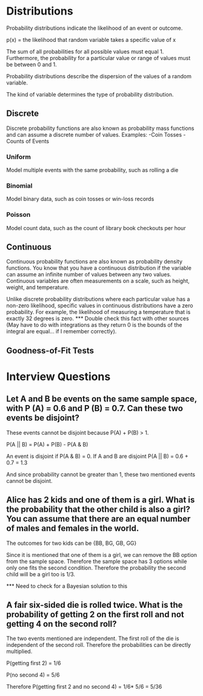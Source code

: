 # Distributions

Probability distributions indicate the likelihood of an event or outcome. 

p(x) = the likelihood that random variable takes a specific value of x

The sum of all probabilities for all possible values must equal 1. Furthermore, the probability for a particular value or range of values must be between 0 and 1.

Probability distributions describe the dispersion of the values of a random variable. 

The kind of variable determines the type of probability distribution.

## Discrete 
Discrete probability functions are also known as probability mass functions and can assume a discrete number of values. 
Examples:
-Coin Tosses
-Counts of Events

### Uniform
Model multiple events with the same probability, such as rolling a die

### Binomial 
Model binary data, such as coin tosses or win-loss records

### Poisson
Model count data, such as the count of library book checkouts per hour

## Continuous
Continuous probability functions are also known as probability density functions. You know that you have a continuous distribution if the variable can assume an infinite number of values between any two values. Continuous variables are often measurements on a scale, such as height, weight, and temperature.

Unlike discrete probability distributions where each particular value has a non-zero likelihood, specific values in continuous distributions have a zero probability. For example, the likelihood of measuring a temperature that is exactly 32 degrees is zero. *** Double check this fact with other sources (May have to do with integrations as they return 0 is the bounds of the integral are equal... if I remember correctly).

## Goodness-of-Fit Tests

# Interview Questions

## Let A and B be events on the same sample space, with P (A) = 0.6 and P (B) = 0.7. Can these two events be disjoint?

These events cannot be disjoint because P(A) + P(B) > 1.

P(A || B) = P(A) + P(B) - P(A & B)

An event is disjoint if P(A & B) = 0. If A and B are disjoint P(A || B) = 0.6 + 0.7 = 1.3

And since probability cannot be greater than 1, these two mentioned events cannot be disjoint.

## Alice has 2 kids and one of them is a girl. What is the probability that the other child is also a girl? You can assume that there are an equal number of males and females in the world.

The outcomes for two kids can be {BB, BG, GB, GG}

Since it is mentioned that one of them is a girl, we can remove the BB option from the sample space. Therefore the sample space has 3 options while only one fits the second condition. Therefore the probability the second child will be a girl too is 1/3.

*** Need to check for a Bayesian solution to this

## A fair six-sided die is rolled twice. What is the probability of getting 2 on the first roll and not getting 4 on the second roll?
The two events mentioned are independent. The first roll of the die is independent of the second roll. Therefore the probabilities can be directly multiplied.

P(getting first 2) = 1/6

P(no second 4) = 5/6

Therefore P(getting first 2 and no second 4) = 1/6* 5/6 = 5/36



